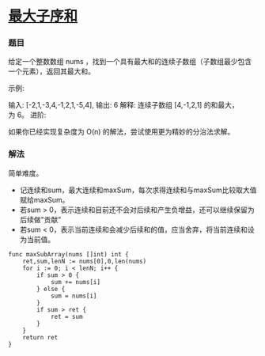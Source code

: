# [最大子序和](https://leetcode-cn.com/problems/maximum-subarray/)

### 题目
给定一个整数数组 nums ，找到一个具有最大和的连续子数组（子数组最少包含一个元素），返回其最大和。

示例:

输入: [-2,1,-3,4,-1,2,1,-5,4],
输出: 6
解释: 连续子数组 [4,-1,2,1] 的和最大，为 6。
进阶:

如果你已经实现复杂度为 O(n) 的解法，尝试使用更为精妙的分治法求解。

### 解法

简单难度。

* 记连续和sum，最大连续和maxSum，每次求得连续和与maxSum比较取大值赋给maxSum。
* 若sum > 0，表示连续和目前还不会对后续和产生负增益，还可以继续保留为后续做"贡献"
* 若sum < 0，表示当前连续和会减少后续和的值，应当舍弃，将当前连续和设为当前值。
   
```
func maxSubArray(nums []int) int {
	ret,sum,lenN := nums[0],0,len(nums)
	for i := 0; i < lenN; i++ {
		if sum > 0 {
			sum += nums[i]
		} else {
			sum = nums[i]
		}
		if sum > ret {
			ret = sum
		}
	}
	return ret
}
```